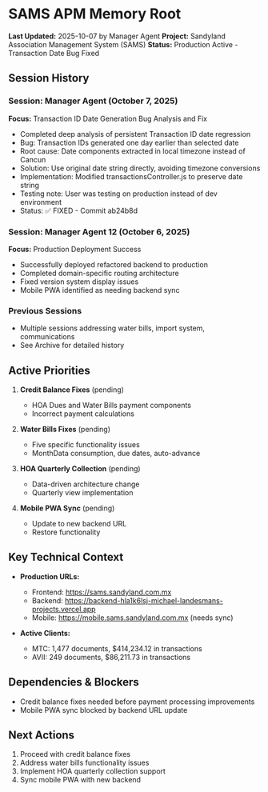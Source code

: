 # SAMS APM Memory Root
**Last Updated:** 2025-10-07 by Manager Agent
**Project:** Sandyland Association Management System (SAMS)
**Status:** Production Active - Transaction Date Bug Fixed

## Session History

### Session: Manager Agent (October 7, 2025)
**Focus:** Transaction ID Date Generation Bug Analysis and Fix
- Completed deep analysis of persistent Transaction ID date regression
- Bug: Transaction IDs generated one day earlier than selected date
- Root cause: Date components extracted in local timezone instead of Cancun
- Solution: Use original date string directly, avoiding timezone conversions
- Implementation: Modified transactionsController.js to preserve date string
- Testing note: User was testing on production instead of dev environment
- Status: ✅ FIXED - Commit ab24b8d

### Session: Manager Agent 12 (October 6, 2025)
**Focus:** Production Deployment Success
- Successfully deployed refactored backend to production
- Completed domain-specific routing architecture
- Fixed version system display issues
- Mobile PWA identified as needing backend sync

### Previous Sessions
- Multiple sessions addressing water bills, import system, communications
- See Archive for detailed history

## Active Priorities

1. **Credit Balance Fixes** (pending)
   - HOA Dues and Water Bills payment components
   - Incorrect payment calculations

2. **Water Bills Fixes** (pending)
   - Five specific functionality issues
   - MonthData consumption, due dates, auto-advance

3. **HOA Quarterly Collection** (pending)
   - Data-driven architecture change
   - Quarterly view implementation

4. **Mobile PWA Sync** (pending)
   - Update to new backend URL
   - Restore functionality

## Key Technical Context

- **Production URLs:**
  - Frontend: https://sams.sandyland.com.mx
  - Backend: https://backend-hla1k6lsj-michael-landesmans-projects.vercel.app
  - Mobile: https://mobile.sams.sandyland.com.mx (needs sync)

- **Active Clients:**
  - MTC: 1,477 documents, $414,234.12 in transactions
  - AVII: 249 documents, $86,211.73 in transactions

## Dependencies & Blockers

- Credit balance fixes needed before payment processing improvements
- Mobile PWA sync blocked by backend URL update

## Next Actions

1. Proceed with credit balance fixes
2. Address water bills functionality issues
3. Implement HOA quarterly collection support
4. Sync mobile PWA with new backend